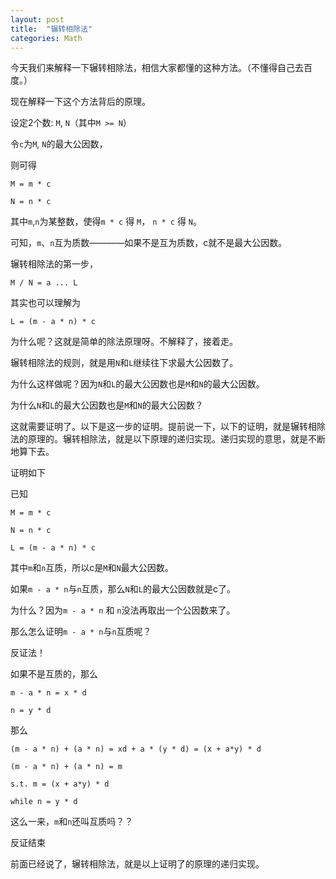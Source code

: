```yaml
---
layout: post
title:  "辗转相除法"
categories: Math
---
```


今天我们来解释一下辗转相除法，相信大家都懂的这种方法。（不懂得自己去百度。）  

现在解释一下这个方法背后的原理。  

设定2个数: `M`, `N`（其中`M >= N`）  

令`c`为`M`, `N`的最大公因数，  

则可得  

```
M = m * c  

N = n * c  
```

其中`m`,`n`为某整数，使得`m * c` 得 `M`， `n * c` 得 `N`。  

可知，`m`、`n`互为质数————如果不是互为质数，c就不是最大公因数。  

辗转相除法的第一步，  

```
M / N = a ... L  
```

其实也可以理解为  

```
L = (m - a * n) * c  
```

为什么呢？这就是简单的除法原理呀。不解释了，接着走。  

辗转相除法的规则，就是用`N`和`L`继续往下求最大公因数了。  

为什么这样做呢？因为`N`和`L`的最大公因数也是`M`和`N`的最大公因数。  

为什么`N`和`L`的最大公因数也是`M`和`N`的最大公因数？  

这就需要证明了。以下是这一步的证明。提前说一下，以下的证明，就是辗转相除法的原理的。辗转相除法，就是以下原理的递归实现。递归实现的意思，就是不断地算下去。  

证明如下  

已知  

```
M = m * c  

N = n * c  

L = (m - a * n) * c  

```

其中`m`和`n`互质，所以c是`M`和`N`最大公因数。  

如果`m - a * n`与`n`互质，那么`N`和`L`的最大公因数就是c了。  

为什么？因为`m - a * n` 和 `n`没法再取出一个公因数来了。  

那么怎么证明`m - a * n`与`n`互质呢？  

反证法！  

如果不是互质的，那么  

```
m - a * n = x * d  

n = y * d  
```

那么  

```
(m - a * n) + (a * n) = xd + a * (y * d) = (x + a*y) * d  

(m - a * n) + (a * n) = m  

s.t. m = (x + a*y) * d  

while n = y * d  
```

这么一来，`m`和`n`还叫互质吗？？  

反证结束  

前面已经说了，辗转相除法，就是以上证明了的原理的递归实现。  
